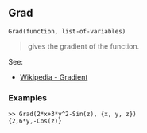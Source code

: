 ## Grad

```
Grad(function, list-of-variables)
```

> gives the gradient of the function.

See:  
* [Wikipedia - Gradient](https://en.wikipedia.org/wiki/Gradient)

### Examples

```
>> Grad(2*x+3*y^2-Sin(z), {x, y, z})
{2,6*y,-Cos(z)}
```
